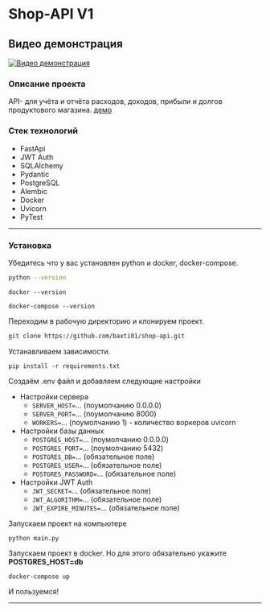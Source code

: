 # Shop-API V1
## Видео демонстрация
[![Видео демонстрация](https://img.youtube.com/vi/e-zKYRghj1U/0.jpg)](https://www.youtube.com/watch?v=e-zKYRghj1U)
### Описание проекта
API- для учёта и отчёта расходов, доходов, прибыли и долгов продуктового магазина. [демо]()
### Стек технологий
- FastApi
- JWT Auth
- SQLAlchemy
- Pydantic
- PostgreSQL
- Alembic
- Docker
- Uvicorn
- PyTest

---

### Установка

Убедитесь что у вас установлен python и docker, docker-compose.

```bash
python --version
```

```
docker --version
```

```
docker-compose --version
```

Переходим в рабочую директорию и клонируем проект.
```bash
git clone https://github.com/baxti01/shop-api.git
```
Устанавливаем зависимости.
```
pip install -r requirements.txt
```

Создаём .env файл и добавляем следующие настройки

- Настройки сервера
  - `SERVER_HOST=`... (поумолчанию 0.0.0.0)
  - `SERVER_PORT=`... (поумолчанию 8000)
  - `WORKERS=`... (поумолчанию 1) - количество воркеров uvicorn
- Настройки базы данных 
  - `POSTGRES_HOST=`... (поумолчанию 0.0.0.0)
  - `POSTGRES_PORT=`... (поумолчанию 5432)
  - `POSTGRES_DB=`... (обязательное поле)
  - `POSTGRES_USER=`... (обязательное поле)
  - `POSTGRES_PASSWORD=`... (обязательное поле)
- Настройки JWT Auth
  - `JWT_SECRET=`... (обязательное поле)
  - `JWT_ALGORITHM=`... (обязательное поле)
  - `JWT_EXPIRE_MINUTES=`... (обязательное поле)

Запускаем проект на компьютере

```
python main.py
```

Запускаем проект в docker. Но для этого обязательно укажите **POSTGRES_HOST=db**

```
docker-compose up
```

И пользуемся!

---